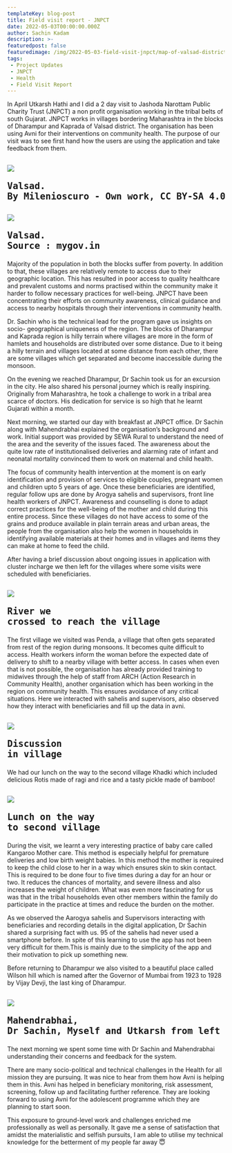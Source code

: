 ```yaml
---
templateKey: blog-post
title: Field visit report - JNPCT
date: 2022-05-03T00:00:00.000Z
author: Sachin Kadam
description: >- 
featuredpost: false
featuredimage: /img/2022-05-03-field-visit-jnpct/map-of-valsad-district.png
tags:
 - Project Updates
 - JNPCT
 - Health
 - Field Visit Report
---
```

In April Utkarsh Hathi and I did a 2 day visit to Jashoda Narottam Public Charity Trust (JNPCT) a non profit organisation working in the tribal belts of south Gujarat. JNPCT works in villages bordering Maharashtra in the blocks of Dharampur and Kaprada of Valsad district. The organisation has been using Avni for their interventions on community health. The purpose of our visit was to see first hand how the users are using the application and take feedback from them.

![](/img/2022-05-03-field-visit-jnpct/valsad-location.png)<pre>Valsad. By Milenioscuro - Own work, CC BY-SA 4.0, https://commons.wikimedia.org/w/index.php?curid=99701429</pre>
----------------------------
![](/img/2022-05-03-field-visit-jnpct/map-of-valsad-district.png)<pre>Valsad. Source : mygov.in</pre>
----------------------------



Majority of the population in both the blocks suffer from poverty. In addition to that, these villages are relatively remote to access due to their geographic location. This has resulted in poor access to quality healthcare and prevalent customs and norms practised within the community make it harder to follow necessary practices for well-being. JNPCT have been concentrating their efforts on community awareness, clinical guidance and access to nearby hospitals through their interventions in community health.

Dr. Sachin who is the technical lead for the program gave us insights on socio- geographical uniqueness of the region. The blocks of Dharampur and Kaprada region is hilly terrain where villages are more in the form of hamlets and households are distributed over some distance. Due to it being a hilly terrain and villages located at some distance from each other, there are some villages which get separated and become inaccessible during the monsoon.

On the evening we reached Dharampur, Dr Sachin took us for an excursion in the city. He also shared his personal journey which is really inspiring. Originally from Maharashtra, he took a challenge to work in a tribal area scarce of doctors. His dedication for service is so high that he learnt Gujarati within a month.

Next morning, we started our day with breakfast at JNPCT office. Dr Sachin along with Mahendrabhai explained the organisation’s background and work. Initial support was provided by SEWA Rural to understand the need of the area and the severity of the issues faced. The awareness about the quite low rate of institutionalised deliveries and alarming rate of infant and neonatal mortality convinced them to work on maternal and child health.

The  focus of community health intervention at the moment is on early identification and provision of services to eligible couples, pregnant women and children upto 5 years of age. Once these beneficiaries are identified, regular follow ups are done by Arogya sahelis and supervisors, front line health workers of JNPCT. Awareness and counselling is done to adapt correct practices for the well-being of the mother and child during this entire process. Since these villages do not have access to some of the grains and produce available in plain terrain areas and urban areas, the people from the organisation also help the women in households in identifying available materials at their homes and in villages and items they can make at home to feed the child.

After having a brief discussion about ongoing issues in application with cluster incharge we then left for the villages where some visits were scheduled with beneficiaries.

![](/img/2022-05-03-field-visit-jnpct/bridge.jpg)<pre>River we crossed to reach the village</pre>
----------------------------


The first village we visited was Penda, a village that often gets separated from rest of the region during monsoons. It becomes quite difficult to access. Health workers inform the woman before the expected date of delivery to shift to a nearby village with better access. In cases when even that is not possible, the organisation has already provided training to midwives through the help of staff from ARCH (Action Research in Community Health), another organisation which has been working in the region on community health. This ensures avoidance of any critical situations. Here we interacted with sahelis and supervisors, also observed how they interact with beneficiaries and fill up the data in avni.

![](/img/2022-05-03-field-visit-jnpct/village-meet.jpg)<pre>Discussion in village</pre>
----------------------------


We had our lunch on the way to the second village Khadki which included delicious Rotis made of ragi and rice and a tasty pickle made of bamboo!

![](/img/2022-05-03-field-visit-jnpct/food.jpg)<pre>Lunch on the way to second village</pre>
----------------------------


During the visit, we learnt a very interesting practice of baby care called Kangaroo Mother care. This method is especially helpful for premature deliveries and low birth weight babies. In this method the mother is required to keep the child close to her in a way which ensures skin to skin contact. This is required to be done four to five times during a day for an hour or two. It reduces the chances of mortality, and severe illness and also increases the weight of children. What was even more fascinating for us was that in the tribal households even other members within the family do participate in the practice at times and reduce the burden on the mother.

As we observed the Aarogya sahelis and Supervisors interacting with beneficiaries and recording details in the digital application, Dr Sachin shared a surprising fact with us. 95 of the sahelis had never used a smartphone before. In spite of this learning to use the app has not been very difficult for them.This is mainly due to the simplicity of the app and their motivation to pick up something new.

Before returning to Dharampur we also visited to a beautiful place called Wilson hill which is named after the Governor of Mumbai from 1923 to 1928 by Vijay Devji, the last king of Dharampur.

![](/img/2022-05-03-field-visit-jnpct/group-pic.jpg)<pre>Mahendrabhai, Dr Sachin, Myself and Utkarsh from left to right</pre>
----------------------------


The next morning we spent some time with Dr Sachin and Mahendrabhai understanding their concerns and feedback for the system.
 
There are many socio-political and technical challenges in the Health for all mission they are pursuing. It was nice to hear from them how Avni is helping them in this. Avni has helped in beneficiary monitoring, risk assessment, screening, follow up and facilitating further reference. They are looking forward to using Avni for the adolescent programme which they are planning to start soon.

This exposure to ground-level work and challenges enriched me professionally as well as personally. It gave me a sense of satisfaction that amidst the materialistic and selfish pursuits, I am able to utilise my technical knowledge for the betterment of my people far away 😇